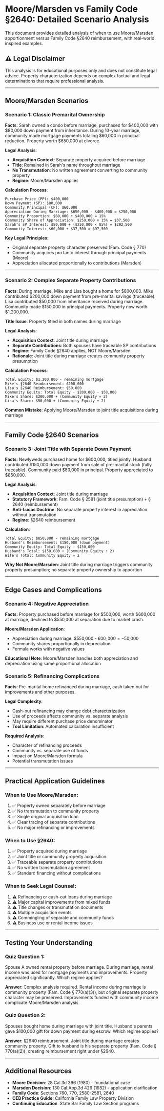# Moore/Marsden vs Family Code §2640: Detailed Scenario Analysis

This document provides detailed analysis of when to use Moore/Marsden apportionment versus Family Code §2640 reimbursement, with real-world inspired examples.

## ⚠️ Legal Disclaimer
This analysis is for educational purposes only and does not constitute legal advice. Property characterization depends on complex factual and legal determinations that require professional analysis.

---

## Moore/Marsden Scenarios

### Scenario 1: Classic Premarital Ownership
**Facts**: Sarah owned a condo before marriage, purchased for $400,000 with $80,000 down payment from inheritance. During 10-year marriage, community made mortgage payments totaling $60,000 in principal reduction. Property worth $650,000 at divorce.

**Legal Analysis**:
- **Acquisition Context**: Separate property acquired before marriage
- **Title**: Remained in Sarah's name throughout marriage
- **No Transmutation**: No written agreement converting to community property
- **Regime**: Moore/Marsden applies

**Calculation Process**:
```
Purchase Price (PP): $400,000
Down Payment (SP): $80,000
Community Principal (CP): $60,000
Appreciation During Marriage: $650,000 - $400,000 = $250,000
Community Proportion: $60,000 ÷ $400,000 = 15%
Community Share of Appreciation: $250,000 × 15% = $37,500
Sarah's SP Interest: $80,000 + ($250,000 × 85%) = $292,500
Community Interest: $60,000 + $37,500 = $97,500
```

**Key Legal Principles**:
- Original separate property character preserved (Fam. Code § 770)
- Community acquires pro tanto interest through principal payments (Moore)
- Appreciation allocated proportionally to contributions (Marsden)

---

### Scenario 2: Complex Separate Property Contributions
**Facts**: During marriage, Mike and Lisa bought a home for $800,000. Mike contributed $200,000 down payment from pre-marital savings (traceable). Lisa contributed $50,000 from inheritance received during marriage. Community made $150,000 in principal payments. Property now worth $1,200,000.

**Title Issue**: Property titled in both names during marriage

**Legal Analysis**:
- **Acquisition Context**: Joint title during marriage
- **Separate Contributions**: Both spouses have traceable SP contributions  
- **Regime**: Family Code §2640 applies, NOT Moore/Marsden
- **Rationale**: Joint title during marriage creates community property presumption

**Calculation Process**:
```
Total Equity: $1,200,000 - remaining mortgage
Mike's §2640 Reimbursement: $200,000
Lisa's §2640 Reimbursement: $50,000
Community Equity: Total Equity - $200,000 - $50,000
Mike's Share: $200,000 + (Community Equity ÷ 2)
Lisa's Share: $50,000 + (Community Equity ÷ 2)
```

**Common Mistake**: Applying Moore/Marsden to joint title acquisitions during marriage

---

## Family Code §2640 Scenarios

### Scenario 3: Joint Title with Separate Down Payment
**Facts**: Newlyweds purchased home for $600,000, titled jointly. Husband contributed $150,000 down payment from sale of pre-marital stock (fully traceable). Community paid $80,000 in principal. Property appreciated to $850,000.

**Legal Analysis**:
- **Acquisition Context**: Joint title during marriage
- **Statutory Framework**: Fam. Code § 2581 (joint title presumption) + § 2640 (reimbursement)
- **Anti-Lucas Doctrine**: No separate property interest in appreciation without transmutation
- **Regime**: §2640 reimbursement

**Calculation**:
```
Total Equity: $850,000 - remaining mortgage
Husband's Reimbursement: $150,000 (down payment)
Community Equity: Total Equity - $150,000
Husband's Total: $150,000 + (Community Equity ÷ 2)
Wife's Total: Community Equity ÷ 2
```

**Why Not Moore/Marsden**: Joint title during marriage triggers community property presumption; no separate property ownership to apportion

---

## Edge Cases and Complications

### Scenario 4: Negative Appreciation
**Facts**: Property purchased before marriage for $500,000, worth $600,000 at marriage, declined to $550,000 at separation due to market crash.

**Moore/Marsden Application**:
- Appreciation during marriage: $550,000 - $600,000 = -$50,000
- Community shares proportionally in depreciation
- Formula works with negative values

**Educational Note**: Moore/Marsden handles both appreciation and depreciation using same proportional allocation

### Scenario 5: Refinancing Complications  
**Facts**: Pre-marital home refinanced during marriage, cash taken out for improvements and other purposes.

**Legal Complexity**:
- Cash-out refinancing may change debt characterization
- Use of proceeds affects community vs. separate analysis
- May require different purchase price denominator
- **Tool Limitation**: Automated calculation insufficient

**Required Analysis**:
- Character of refinancing proceeds
- Community vs. separate use of funds
- Impact on Moore/Marsden formula
- Potential transmutation issues

---

## Practical Application Guidelines

### When to Use Moore/Marsden:
1. ✅ Property owned separately before marriage
2. ✅ No transmutation to community property
3. ✅ Single original acquisition loan
4. ✅ Clear tracing of separate contributions
5. ✅ No major refinancing or improvements

### When to Use §2640:
1. ✅ Property acquired during marriage
2. ✅ Joint title or community property acquisition
3. ✅ Traceable separate property contributions
4. ✅ No written transmutation agreement
5. ✅ Standard financing without complications

### When to Seek Legal Counsel:
1. ⚠️ Refinancing or cash-out loans during marriage
2. ⚠️ Major capital improvements from mixed funds
3. ⚠️ Title changes or transmutation documents
4. ⚠️ Multiple acquisition events
5. ⚠️ Commingling of separate and community funds
6. ⚠️ Business use or rental income issues

---

## Testing Your Understanding

### Quiz Question 1:
Spouse A owned rental property before marriage. During marriage, rental income was used for mortgage payments and improvements. Property appreciated significantly. Which regime applies?

**Answer**: Complex analysis required. Rental income during marriage is community property (Fam. Code § 770(a)(3)), but original separate property character may be preserved. Improvements funded with community income complicate Moore/Marsden analysis.

### Quiz Question 2:
Spouses bought home during marriage with joint title. Husband's parents gave $100,000 gift for down payment during escrow. Which regime applies?

**Answer**: §2640 reimbursement. Joint title during marriage creates community property. Gift to husband is his separate property (Fam. Code § 770(a)(2)), creating reimbursement right under §2640.

---

## Additional Resources

- **Moore Decision**: 28 Cal.3d 366 (1980) - foundational case
- **Marsden Decision**: 130 Cal.App.3d 426 (1982) - application clarification  
- **Family Code**: Sections 760, 770, 2580-2581, 2640
- **CEB Practice Guide**: California Family Law Property Division
- **Continuing Education**: State Bar Family Law Section programs